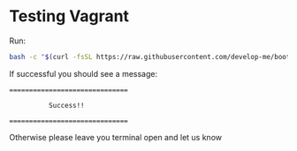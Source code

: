# Testing Vagrant

Run:

```bash
bash -c "$(curl -fsSL https://raw.githubusercontent.com/develop-me/bootcamp--setup/master/vagrant/test.sh)"
```

If successful you should see a message:

```
==============================

          Success!!

==============================
```

Otherwise please leave you terminal open and let us know
